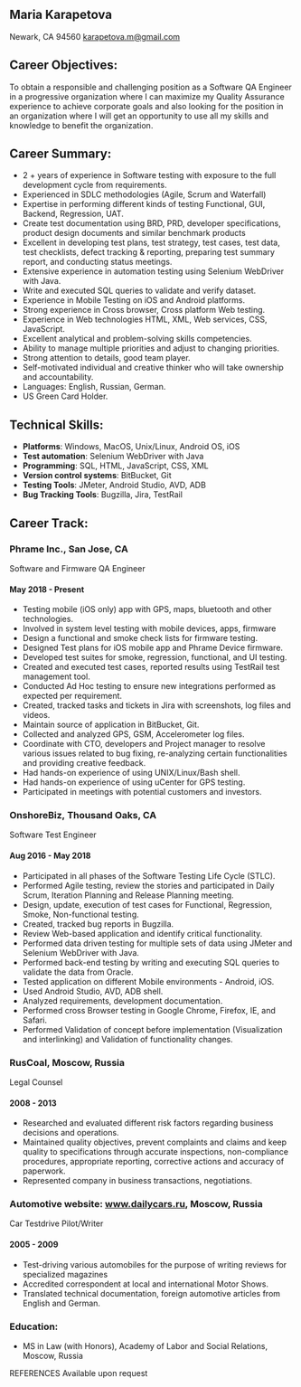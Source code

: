 ## Maria Karapetova	
Newark, CA 94560
karapetova.m@gmail.com

## Career Objectives:
To obtain a responsible and challenging position as a Software QA Engineer in a progressive organization where I can maximize my Quality Assurance experience to achieve corporate goals and also looking for the position in an organization where I will get an opportunity to use all my skills and knowledge to benefit the organization.

## Career Summary:
- 2 + years of experience in Software testing with exposure to the full development cycle from requirements.
- Experienced in SDLC methodologies (Agile, Scrum and Waterfall)
- Expertise in performing different kinds of testing Functional, GUI, Backend, Regression, UAT.
- Create test documentation using BRD, PRD, developer specifications, product design documents and similar benchmark products
- Excellent in developing test plans, test strategy, test cases, test data, test checklists, defect tracking & reporting, preparing test summary report, and conducting status meetings.
- Extensive experience in automation testing using Selenium WebDriver with Java.
- Write and executed SQL queries to validate and verify dataset.
- Experience in Mobile Testing on iOS and Android platforms. 
- Strong experience in Cross browser, Cross platform Web testing.
- Experience in Web technologies HTML, XML, Web services, CSS, JavaScript.
- Excellent analytical and problem-solving skills competencies.
- Ability to manage multiple priorities and adjust to changing priorities.
- Strong attention to details, good team player.
- Self-motivated individual and creative thinker who will take ownership and accountability.
- Languages: English, Russian, German.
- US Green Card Holder.
 
## Technical Skills:
- **Platforms**: 		Windows, MacOS, Unix/Linux, Android OS, iOS
- **Test automation**: 		Selenium WebDriver with Java
- **Programming**: 		SQL, HTML, JavaScript, CSS, XML
- **Version control systems**: 	BitBucket, Git		
- **Testing Tools**: 		JMeter, Android Studio, AVD, ADB
- **Bug Tracking Tools**: 	Bugzilla, Jira, TestRail		

## Career Track:
### Phrame Inc., San Jose, CA                               				  
Software and Firmware QA Engineer
#### May 2018 - Present
- Testing mobile (iOS only) app with GPS, maps, bluetooth and other technologies.
- Involved in system level testing with mobile devices, apps, firmware
- Design a functional and smoke check lists for firmware testing.
- Designed Test plans for iOS mobile app and Phrame Device firmware.
- Developed test suites for smoke, regression, functional, and UI testing.
- Created and executed test cases, reported results using TestRail test management tool. 
- Conducted Ad Hoc testing to ensure new integrations performed as expected per requirement.
- Created, tracked tasks and tickets in Jira with screenshots, log files and videos.
- Maintain source of application in BitBucket, Git.
- Collected and analyzed GPS, GSM, Accelerometer log files.
- Coordinate with CTO, developers and Project manager to resolve various issues related to bug fixing, re-analyzing certain functionalities and providing creative feedback.
- Had hands-on experience of using UNIX/Linux/Bash shell.
- Had hands-on experience of using uCenter for GPS testing.
- Participated in meetings with potential customers and investors.

### OnshoreBiz, Thousand Oaks, CA
Software Test Engineer
#### Aug 2016 - May 2018
- Participated in all phases of the Software Testing Life Cycle (STLC).
- Performed Agile testing, review the stories and participated in Daily Scrum, Iteration Planning and Release Planning meeting.
- Design, update, execution of test cases for Functional, Regression, Smoke, Non-functional testing.
- Created, tracked bug reports in Bugzilla.
- Review Web-based application and identify critical functionality.
- Performed data driven testing for multiple sets of data using JMeter and Selenium WebDriver with Java.
- Performed back-end testing by writing and executing SQL queries to validate the data from Oracle.
- Tested application on different Mobile environments - Android, iOS.
- Used Android Studio, AVD, ADB shell.
- Analyzed requirements, development documentation.
- Performed cross Browser testing in Google Chrome, Firefox, IE, and Safari.
- Performed Validation of concept before implementation (Visualization and interlinking) and Validation of functionality changes.

### RusCoal, Moscow, Russia
Legal Counsel
#### 2008 - 2013
- Researched and evaluated different risk factors regarding business decisions and operations.
- Maintained quality objectives, prevent complaints and claims and keep quality to specifications through accurate inspections, non-compliance procedures, appropriate reporting, corrective actions and accuracy of paperwork.
- Represented company in business transactions, negotiations. 

### Automotive website:  www.dailycars.ru, Moscow, Russia
Car Testdrive Pilot/Writer
#### 2005 - 2009
- Test-driving various automobiles for the purpose of writing reviews for specialized magazines
- Accredited correspondent at local and international Motor Shows.
- Translated technical documentation, foreign automotive articles from English and German.

### Education:
- MS in Law (with Honors), Academy of Labor and Social Relations, Moscow, Russia

REFERENCES Available upon request
